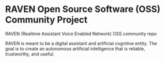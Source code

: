 # RAVEN Open Source Software (OSS) Community Project

RAVEN (Realtime Assistant Voice Enabled Network) OSS community repo

RAVEN is meant to be a digital assistant and artificial cognitive entity. The goal is to create an autonomous artificial intelligence that is reliable, trustworthy, and useful. 
